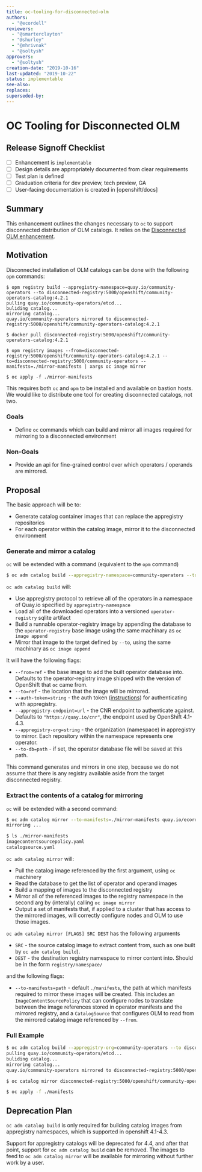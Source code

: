 ```yaml
---
title: oc-tooling-for-disconnected-olm
authors:
  - "@ecordell"
reviewers:
  - "@smarterclayton"
  - "@shurley"
  - "@mhrivnak"
  - "@soltysh"
approvers:
  - "@soltysh"
creation-date: "2019-10-16"
last-updated: "2019-10-22"
status: implementable
see-also:
replaces:
superseded-by:
---
```


# OC Tooling for Disconnected OLM

## Release Signoff Checklist

- [ ] Enhancement is `implementable`
- [ ] Design details are appropriately documented from clear requirements
- [ ] Test plan is defined
- [ ] Graduation criteria for dev preview, tech preview, GA
- [ ] User-facing documentation is created in [openshift/docs]

## Summary

This enhancement outlines the changes necessary to `oc` to support disconnected distribution of OLM catalogs. It relies on the [Disconnected OLM enhancement](https://github.com/operator-framework/enhancements/blob/master/enhancements/opm-mirroring.md).

## Motivation

Disconnected installation of OLM catalogs can be done with the following `opm` commands:

```
$ opm registry build --appregistry-namespace=quay.io/community-operators --to disconnected-registry:5000/openshift/community-operators-catalog:4.2.1 
pulling quay.io/community-operators/etcd...
buliding catalog...
mirroring catalog...
quay.io/community-operators mirrored to disconnected-registry:5000/openshift/community-operators-catalog:4.2.1

$ docker pull disconnected-registry:5000/openshift/community-operators-catalog:4.2.1

$ opm registry images --from=disconnected-registry:5000/openshift/community-operators-catalog:4.2.1 --to=disconnected-registry:5000/community-operators --manifests=./mirror-manifests | xargs oc image mirror

$ oc apply -f ./mirror-manifests
```

This requires both `oc` and `opm` to be installed and available on bastion hosts. We would like to distribute one tool for creating disconnected catalogs, not two.

### Goals
* Define `oc` commands which can build and mirror all images required for mirroring to a disconnected environment

### Non-Goals
* Provide an api for fine-grained control over which operators / operands are mirrored. 

## Proposal

The basic approach will be to:

- Generate catalog container images that can replace the appregistry repositories
- For each operator within the catalog image, mirror it to the disconnected environment

### Generate and mirror a catalog

`oc` will be extended with a command (equivalent to the `opm` command)

```sh
$ oc adm catalog build --appregistry-namespace=community-operators --to quay.io/ecordell/community-operators-catalog:4.2.1 
```

`oc adm catalog build` will:

- Use appregistry protocol to retrieve all of the operators in a namespace of Quay.io specified by `appregistry-namespace`
- Load all of the downloaded operators into a versioned `operator-registry` sqlite artifact
- Build a runnable operator-registry image by appending the database to the `operator-registry` base image using the same machinary as `oc image append`
- Mirror that image to the target defined by `--to`, using the same machinary as `oc image append`

It will have the following flags:

- `--from=ref` - the base image to add the built operator database into. Defaults to the operator-registry image shipped with the version of OpenShift that `oc` came from.
- `--to=ref` - the location that the image will be mirrored.
- `--auth-token=string` - the auth token ([instructions](https://github.com/operator-framework/operator-courier#authentication)) for authenticating with appregistry.
- `--appregistry-endpoint=url` - the CNR endpoint to authenticate against. Defaults to `"https://quay.io/cnr"`, the endpoint used by OpenShift 4.1-4.3.
- `--appregistry-org=string` - the organization (namespace) in appregistry to mirror. Each repository within the namespace represents one operator. 
- `--to-db=path` - if set, the operator database file will be saved at this path.

This command generates and mirrors in one step, because we do not assume that there is any registry available aside from the target disconnected registry.

### Extract the contents of a catalog for mirroring

`oc` will be extended with a second command:

```sh
$ oc adm catalog mirror --to-manifests=./mirror-manifests quay.io/ecordell/community-operators-catalog:4.2.1 localhost:5000/community-operators/
mirroring ...

$ ls ./mirror-manifests
imagecontentsourcepolicy.yaml
catalogsource.yaml
```

`oc adm catalog mirror` will:

- Pull the catalog image referenced by the first argument, using `oc` machinery
- Read the database to get the list of operator and operand images
- Build a mapping of images to the disconnected registry
- Mirror all of the referenced images to the registry namespace in the second arg by (interally) calling `oc image mirror`
- Output a set of manifests that, if applied to a cluster that has access to the mirrored images, will correctly configure nodes and OLM to use those images.

`oc adm catalog mirror [FLAGS] SRC DEST` has the following arguments

- `SRC` - the source catalog image to extract content from, such as one built by `oc adm catalog
  build`).
- `DEST` - the destination registry namespace to mirror content into. Should be in the form
  `registry/namespace/`

and the following flags:

- `--to-manifests=path` - default `./manifests`, the path at which manifests required to mirror these images will be created. This includes an `ImageContentSourcePolicy` that can configure nodes to translate between the image references stored in operator manifests and the mirrored registry, and a `CatalogSource` that configures OLM to read from the mirrored catalog image referenced by `--from`.

### Full Example

```sh
$ oc adm catalog build --appregistry-org=community-operators --to disconnected-registry:5000/openshift/community-operators-catalog:4.2.1 
pulling quay.io/community-operators/etcd...
buliding catalog...
mirroring catalog...
quay.io/community-operators mirrored to disconnected-registry:5000/openshift/community-operators-catalog:4.2.1

$ oc catalog mirror disconnected-registry:5000/openshift/community-operators-catalog:4.2.1 disconnected-registry:5000/community-operators/

$ oc apply -f ./manifests
```

## Deprecation Plan 

`oc adm catalog build` is only required for building catalog images from appregistry namespaces, which is supported in openshift 4.1-4.3. 

Support for appregistry catalogs will be deprecated for 4.4, and after that point, support for `oc adm catalog build` can be removed. The images to feed to `oc adm catalog mirror` will be available for mirroring without further work by a user.
